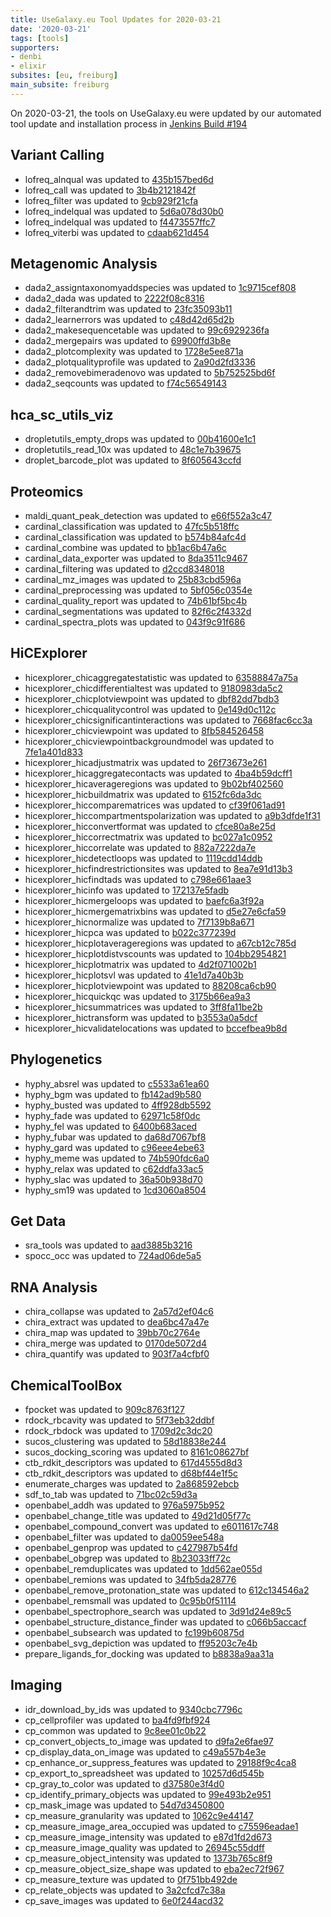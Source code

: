 ```yaml
---
title: UseGalaxy.eu Tool Updates for 2020-03-21
date: '2020-03-21'
tags: [tools]
supporters:
- denbi
- elixir
subsites: [eu, freiburg]
main_subsite: freiburg
---
```


On 2020-03-21, the tools on UseGalaxy.eu were updated by our automated tool update and installation process in [Jenkins Build #194](https://build.galaxyproject.eu/job/usegalaxy-eu/job/install-tools/#194/)


## Variant Calling

- lofreq_alnqual was updated to [435b157bed6d](https://toolshed.g2.bx.psu.edu/view/iuc/lofreq_alnqual/435b157bed6d)
- lofreq_call was updated to [3b4b2121842f](https://toolshed.g2.bx.psu.edu/view/iuc/lofreq_call/3b4b2121842f)
- lofreq_filter was updated to [9cb929f21cfa](https://toolshed.g2.bx.psu.edu/view/iuc/lofreq_filter/9cb929f21cfa)
- lofreq_indelqual was updated to [5d6a078d30b0](https://toolshed.g2.bx.psu.edu/view/iuc/lofreq_indelqual/5d6a078d30b0)
- lofreq_indelqual was updated to [f4473557ffc7](https://toolshed.g2.bx.psu.edu/view/iuc/lofreq_indelqual/f4473557ffc7)
- lofreq_viterbi was updated to [cdaab621d454](https://toolshed.g2.bx.psu.edu/view/iuc/lofreq_viterbi/cdaab621d454)

## Metagenomic Analysis

- dada2_assigntaxonomyaddspecies was updated to [1c9715cef808](https://toolshed.g2.bx.psu.edu/view/iuc/dada2_assigntaxonomyaddspecies/1c9715cef808)
- dada2_dada was updated to [2222f08c8316](https://toolshed.g2.bx.psu.edu/view/iuc/dada2_dada/2222f08c8316)
- dada2_filterandtrim was updated to [23fc35093b11](https://toolshed.g2.bx.psu.edu/view/iuc/dada2_filterandtrim/23fc35093b11)
- dada2_learnerrors was updated to [c48d42d65d2b](https://toolshed.g2.bx.psu.edu/view/iuc/dada2_learnerrors/c48d42d65d2b)
- dada2_makesequencetable was updated to [99c6929236fa](https://toolshed.g2.bx.psu.edu/view/iuc/dada2_makesequencetable/99c6929236fa)
- dada2_mergepairs was updated to [69900ffd3b8e](https://toolshed.g2.bx.psu.edu/view/iuc/dada2_mergepairs/69900ffd3b8e)
- dada2_plotcomplexity was updated to [1728e5ee871a](https://toolshed.g2.bx.psu.edu/view/iuc/dada2_plotcomplexity/1728e5ee871a)
- dada2_plotqualityprofile was updated to [2a90d2fd3336](https://toolshed.g2.bx.psu.edu/view/iuc/dada2_plotqualityprofile/2a90d2fd3336)
- dada2_removebimeradenovo was updated to [5b752525bd6f](https://toolshed.g2.bx.psu.edu/view/iuc/dada2_removebimeradenovo/5b752525bd6f)
- dada2_seqcounts was updated to [f74c56549143](https://toolshed.g2.bx.psu.edu/view/iuc/dada2_seqcounts/f74c56549143)

## hca_sc_utils_viz

- dropletutils_empty_drops was updated to [00b41600e1c1](https://toolshed.g2.bx.psu.edu/view/ebi-gxa/dropletutils_empty_drops/00b41600e1c1)
- dropletutils_read_10x was updated to [48c1e7b39675](https://toolshed.g2.bx.psu.edu/view/ebi-gxa/dropletutils_read_10x/48c1e7b39675)
- droplet_barcode_plot was updated to [8f605643ccfd](https://toolshed.g2.bx.psu.edu/view/ebi-gxa/droplet_barcode_plot/8f605643ccfd)

## Proteomics

- maldi_quant_peak_detection was updated to [e66f552a3c47](https://toolshed.g2.bx.psu.edu/view/galaxyp/maldi_quant_peak_detection/e66f552a3c47)
- cardinal_classification was updated to [47fc5b518ffc](https://toolshed.g2.bx.psu.edu/view/galaxyp/cardinal_classification/47fc5b518ffc)
- cardinal_classification was updated to [b574b84afc4d](https://toolshed.g2.bx.psu.edu/view/galaxyp/cardinal_classification/b574b84afc4d)
- cardinal_combine was updated to [bb1ac6b47a6c](https://toolshed.g2.bx.psu.edu/view/galaxyp/cardinal_combine/bb1ac6b47a6c)
- cardinal_data_exporter was updated to [8da3511c9467](https://toolshed.g2.bx.psu.edu/view/galaxyp/cardinal_data_exporter/8da3511c9467)
- cardinal_filtering was updated to [d2ccd8348018](https://toolshed.g2.bx.psu.edu/view/galaxyp/cardinal_filtering/d2ccd8348018)
- cardinal_mz_images was updated to [25b83cbd596a](https://toolshed.g2.bx.psu.edu/view/galaxyp/cardinal_mz_images/25b83cbd596a)
- cardinal_preprocessing was updated to [5bf056c0354e](https://toolshed.g2.bx.psu.edu/view/galaxyp/cardinal_preprocessing/5bf056c0354e)
- cardinal_quality_report was updated to [74b61bf5bc4b](https://toolshed.g2.bx.psu.edu/view/galaxyp/cardinal_quality_report/74b61bf5bc4b)
- cardinal_segmentations was updated to [82f6c2f4332d](https://toolshed.g2.bx.psu.edu/view/galaxyp/cardinal_segmentations/82f6c2f4332d)
- cardinal_spectra_plots was updated to [043f9c91f686](https://toolshed.g2.bx.psu.edu/view/galaxyp/cardinal_spectra_plots/043f9c91f686)


## HiCExplorer

- hicexplorer_chicaggregatestatistic was updated to [63588847a75a](https://toolshed.g2.bx.psu.edu/view/bgruening/hicexplorer_chicaggregatestatistic/63588847a75a)
- hicexplorer_chicdifferentialtest was updated to [9180983da5c2](https://toolshed.g2.bx.psu.edu/view/bgruening/hicexplorer_chicdifferentialtest/9180983da5c2)
- hicexplorer_chicplotviewpoint was updated to [dbf82dd7bdb3](https://toolshed.g2.bx.psu.edu/view/bgruening/hicexplorer_chicplotviewpoint/dbf82dd7bdb3)
- hicexplorer_chicqualitycontrol was updated to [0e149d0c112c](https://toolshed.g2.bx.psu.edu/view/bgruening/hicexplorer_chicqualitycontrol/0e149d0c112c)
- hicexplorer_chicsignificantinteractions was updated to [7668fac6cc3a](https://toolshed.g2.bx.psu.edu/view/bgruening/hicexplorer_chicsignificantinteractions/7668fac6cc3a)
- hicexplorer_chicviewpoint was updated to [8fb584526458](https://toolshed.g2.bx.psu.edu/view/bgruening/hicexplorer_chicviewpoint/8fb584526458)
- hicexplorer_chicviewpointbackgroundmodel was updated to [7fe1a401d833](https://toolshed.g2.bx.psu.edu/view/bgruening/hicexplorer_chicviewpointbackgroundmodel/7fe1a401d833)
- hicexplorer_hicadjustmatrix was updated to [26f73673e261](https://toolshed.g2.bx.psu.edu/view/bgruening/hicexplorer_hicadjustmatrix/26f73673e261)
- hicexplorer_hicaggregatecontacts was updated to [4ba4b59dcff1](https://toolshed.g2.bx.psu.edu/view/bgruening/hicexplorer_hicaggregatecontacts/4ba4b59dcff1)
- hicexplorer_hicaverageregions was updated to [9b02bf402560](https://toolshed.g2.bx.psu.edu/view/bgruening/hicexplorer_hicaverageregions/9b02bf402560)
- hicexplorer_hicbuildmatrix was updated to [6152fc6da3dc](https://toolshed.g2.bx.psu.edu/view/bgruening/hicexplorer_hicbuildmatrix/6152fc6da3dc)
- hicexplorer_hiccomparematrices was updated to [cf39f061ad91](https://toolshed.g2.bx.psu.edu/view/bgruening/hicexplorer_hiccomparematrices/cf39f061ad91)
- hicexplorer_hiccompartmentspolarization was updated to [a9b3dfde1f31](https://toolshed.g2.bx.psu.edu/view/bgruening/hicexplorer_hiccompartmentspolarization/a9b3dfde1f31)
- hicexplorer_hicconvertformat was updated to [cfce80a8e25d](https://toolshed.g2.bx.psu.edu/view/bgruening/hicexplorer_hicconvertformat/cfce80a8e25d)
- hicexplorer_hiccorrectmatrix was updated to [bc027a1c0952](https://toolshed.g2.bx.psu.edu/view/bgruening/hicexplorer_hiccorrectmatrix/bc027a1c0952)
- hicexplorer_hiccorrelate was updated to [882a7222da7e](https://toolshed.g2.bx.psu.edu/view/bgruening/hicexplorer_hiccorrelate/882a7222da7e)
- hicexplorer_hicdetectloops was updated to [1119cdd14ddb](https://toolshed.g2.bx.psu.edu/view/bgruening/hicexplorer_hicdetectloops/1119cdd14ddb)
- hicexplorer_hicfindrestrictionsites was updated to [8ea7e91d13b3](https://toolshed.g2.bx.psu.edu/view/bgruening/hicexplorer_hicfindrestrictionsites/8ea7e91d13b3)
- hicexplorer_hicfindtads was updated to [c798e661aae3](https://toolshed.g2.bx.psu.edu/view/bgruening/hicexplorer_hicfindtads/c798e661aae3)
- hicexplorer_hicinfo was updated to [172137e5fadb](https://toolshed.g2.bx.psu.edu/view/bgruening/hicexplorer_hicinfo/172137e5fadb)
- hicexplorer_hicmergeloops was updated to [baefc6a3f92a](https://toolshed.g2.bx.psu.edu/view/bgruening/hicexplorer_hicmergeloops/baefc6a3f92a)
- hicexplorer_hicmergematrixbins was updated to [d5e27e6cfa59](https://toolshed.g2.bx.psu.edu/view/bgruening/hicexplorer_hicmergematrixbins/d5e27e6cfa59)
- hicexplorer_hicnormalize was updated to [7f7139b8a671](https://toolshed.g2.bx.psu.edu/view/bgruening/hicexplorer_hicnormalize/7f7139b8a671)
- hicexplorer_hicpca was updated to [b022c377239d](https://toolshed.g2.bx.psu.edu/view/bgruening/hicexplorer_hicpca/b022c377239d)
- hicexplorer_hicplotaverageregions was updated to [a67cb12c785d](https://toolshed.g2.bx.psu.edu/view/bgruening/hicexplorer_hicplotaverageregions/a67cb12c785d)
- hicexplorer_hicplotdistvscounts was updated to [104bb2954821](https://toolshed.g2.bx.psu.edu/view/bgruening/hicexplorer_hicplotdistvscounts/104bb2954821)
- hicexplorer_hicplotmatrix was updated to [4d2f071002b1](https://toolshed.g2.bx.psu.edu/view/bgruening/hicexplorer_hicplotmatrix/4d2f071002b1)
- hicexplorer_hicplotsvl was updated to [41e1d7a40b3b](https://toolshed.g2.bx.psu.edu/view/bgruening/hicexplorer_hicplotsvl/41e1d7a40b3b)
- hicexplorer_hicplotviewpoint was updated to [88208ca6cb90](https://toolshed.g2.bx.psu.edu/view/bgruening/hicexplorer_hicplotviewpoint/88208ca6cb90)
- hicexplorer_hicquickqc was updated to [3175b66ea9a3](https://toolshed.g2.bx.psu.edu/view/bgruening/hicexplorer_hicquickqc/3175b66ea9a3)
- hicexplorer_hicsummatrices was updated to [3ff8fa11be2b](https://toolshed.g2.bx.psu.edu/view/bgruening/hicexplorer_hicsummatrices/3ff8fa11be2b)
- hicexplorer_hictransform was updated to [b3553a0a5dcf](https://toolshed.g2.bx.psu.edu/view/bgruening/hicexplorer_hictransform/b3553a0a5dcf)
- hicexplorer_hicvalidatelocations was updated to [bccefbea9b8d](https://toolshed.g2.bx.psu.edu/view/bgruening/hicexplorer_hicvalidatelocations/bccefbea9b8d)


## Phylogenetics

- hyphy_absrel was updated to [c5533a61ea60](https://toolshed.g2.bx.psu.edu/view/iuc/hyphy_absrel/c5533a61ea60)
- hyphy_bgm was updated to [fb142ad9b580](https://toolshed.g2.bx.psu.edu/view/iuc/hyphy_bgm/fb142ad9b580)
- hyphy_busted was updated to [4ff928db5592](https://toolshed.g2.bx.psu.edu/view/iuc/hyphy_busted/4ff928db5592)
- hyphy_fade was updated to [62971c58f0dc](https://toolshed.g2.bx.psu.edu/view/iuc/hyphy_fade/62971c58f0dc)
- hyphy_fel was updated to [6400b683aced](https://toolshed.g2.bx.psu.edu/view/iuc/hyphy_fel/6400b683aced)
- hyphy_fubar was updated to [da68d7067bf8](https://toolshed.g2.bx.psu.edu/view/iuc/hyphy_fubar/da68d7067bf8)
- hyphy_gard was updated to [c96eee4ebe63](https://toolshed.g2.bx.psu.edu/view/iuc/hyphy_gard/c96eee4ebe63)
- hyphy_meme was updated to [74b590fdc6a0](https://toolshed.g2.bx.psu.edu/view/iuc/hyphy_meme/74b590fdc6a0)
- hyphy_relax was updated to [c62ddfa33ac5](https://toolshed.g2.bx.psu.edu/view/iuc/hyphy_relax/c62ddfa33ac5)
- hyphy_slac was updated to [36a50b938d70](https://toolshed.g2.bx.psu.edu/view/iuc/hyphy_slac/36a50b938d70)
- hyphy_sm19 was updated to [1cd3060a8504](https://toolshed.g2.bx.psu.edu/view/iuc/hyphy_sm19/1cd3060a8504)

## Get Data

- sra_tools was updated to [aad3885b3216](https://toolshed.g2.bx.psu.edu/view/iuc/sra_tools/aad3885b3216)
- spocc_occ was updated to [724ad06de5a5](https://toolshed.g2.bx.psu.edu/view/ecology/spocc_occ/724ad06de5a5)

## RNA Analysis

- chira_collapse was updated to [2a57d2ef04c6](https://toolshed.g2.bx.psu.edu/view/iuc/chira_collapse/2a57d2ef04c6)
- chira_extract was updated to [dea6bc47a47e](https://toolshed.g2.bx.psu.edu/view/iuc/chira_extract/dea6bc47a47e)
- chira_map was updated to [39bb70c2764e](https://toolshed.g2.bx.psu.edu/view/iuc/chira_map/39bb70c2764e)
- chira_merge was updated to [0170de5072d4](https://toolshed.g2.bx.psu.edu/view/iuc/chira_merge/0170de5072d4)
- chira_quantify was updated to [903f7a4cfbf0](https://toolshed.g2.bx.psu.edu/view/iuc/chira_quantify/903f7a4cfbf0)

## ChemicalToolBox

- fpocket was updated to [909c8763f127](https://toolshed.g2.bx.psu.edu/view/bgruening/fpocket/909c8763f127)
- rdock_rbcavity was updated to [5f73eb32ddbf](https://toolshed.g2.bx.psu.edu/view/bgruening/rdock_rbcavity/5f73eb32ddbf)
- rdock_rbdock was updated to [1709d2c3dc20](https://toolshed.g2.bx.psu.edu/view/bgruening/rdock_rbdock/1709d2c3dc20)
- sucos_clustering was updated to [58d18838e244](https://toolshed.g2.bx.psu.edu/view/bgruening/sucos_clustering/58d18838e244)
- sucos_docking_scoring was updated to [8161c08627bf](https://toolshed.g2.bx.psu.edu/view/bgruening/sucos_docking_scoring/8161c08627bf)
- ctb_rdkit_descriptors was updated to [617d4555d8d3](https://toolshed.g2.bx.psu.edu/view/bgruening/ctb_rdkit_descriptors/617d4555d8d3)
- ctb_rdkit_descriptors was updated to [d68bf44e1f5c](https://toolshed.g2.bx.psu.edu/view/bgruening/ctb_rdkit_descriptors/d68bf44e1f5c)
- enumerate_charges was updated to [2a868592ebcb](https://toolshed.g2.bx.psu.edu/view/bgruening/enumerate_charges/2a868592ebcb)
- sdf_to_tab was updated to [71bc02c59d3a](https://toolshed.g2.bx.psu.edu/view/bgruening/sdf_to_tab/71bc02c59d3a)
- openbabel_addh was updated to [976a5975b952](https://toolshed.g2.bx.psu.edu/view/bgruening/openbabel_addh/976a5975b952)
- openbabel_change_title was updated to [49d21d05f77c](https://toolshed.g2.bx.psu.edu/view/bgruening/openbabel_change_title/49d21d05f77c)
- openbabel_compound_convert was updated to [e6011617c748](https://toolshed.g2.bx.psu.edu/view/bgruening/openbabel_compound_convert/e6011617c748)
- openbabel_filter was updated to [da0059ee548a](https://toolshed.g2.bx.psu.edu/view/bgruening/openbabel_filter/da0059ee548a)
- openbabel_genprop was updated to [c427987b54fd](https://toolshed.g2.bx.psu.edu/view/bgruening/openbabel_genprop/c427987b54fd)
- openbabel_obgrep was updated to [8b23033ff72c](https://toolshed.g2.bx.psu.edu/view/bgruening/openbabel_obgrep/8b23033ff72c)
- openbabel_remduplicates was updated to [1dd562ae055d](https://toolshed.g2.bx.psu.edu/view/bgruening/openbabel_remduplicates/1dd562ae055d)
- openbabel_remions was updated to [34fb5da28776](https://toolshed.g2.bx.psu.edu/view/bgruening/openbabel_remions/34fb5da28776)
- openbabel_remove_protonation_state was updated to [612c134546a2](https://toolshed.g2.bx.psu.edu/view/bgruening/openbabel_remove_protonation_state/612c134546a2)
- openbabel_remsmall was updated to [0c95b0f51114](https://toolshed.g2.bx.psu.edu/view/bgruening/openbabel_remsmall/0c95b0f51114)
- openbabel_spectrophore_search was updated to [3d91d24e89c5](https://toolshed.g2.bx.psu.edu/view/bgruening/openbabel_spectrophore_search/3d91d24e89c5)
- openbabel_structure_distance_finder was updated to [c066b5accacf](https://toolshed.g2.bx.psu.edu/view/bgruening/openbabel_structure_distance_finder/c066b5accacf)
- openbabel_subsearch was updated to [fc199b60875d](https://toolshed.g2.bx.psu.edu/view/bgruening/openbabel_subsearch/fc199b60875d)
- openbabel_svg_depiction was updated to [ff95203c7e4b](https://toolshed.g2.bx.psu.edu/view/bgruening/openbabel_svg_depiction/ff95203c7e4b)
- prepare_ligands_for_docking was updated to [b8838a9aa31a](https://toolshed.g2.bx.psu.edu/view/bgruening/prepare_ligands_for_docking/b8838a9aa31a)


## Imaging

- idr_download_by_ids was updated to [9340cbc7796c](https://toolshed.g2.bx.psu.edu/view/iuc/idr_download_by_ids/9340cbc7796c)
- cp_cellprofiler was updated to [ba4fd9fbf924](https://toolshed.g2.bx.psu.edu/view/bgruening/cp_cellprofiler/ba4fd9fbf924)
- cp_common was updated to [9c8ee01c0b22](https://toolshed.g2.bx.psu.edu/view/bgruening/cp_common/9c8ee01c0b22)
- cp_convert_objects_to_image was updated to [d9fa2e6fae97](https://toolshed.g2.bx.psu.edu/view/bgruening/cp_convert_objects_to_image/d9fa2e6fae97)
- cp_display_data_on_image was updated to [c49a557b4e3e](https://toolshed.g2.bx.psu.edu/view/bgruening/cp_display_data_on_image/c49a557b4e3e)
- cp_enhance_or_suppress_features was updated to [29188f9c4ca8](https://toolshed.g2.bx.psu.edu/view/bgruening/cp_enhance_or_suppress_features/29188f9c4ca8)
- cp_export_to_spreadsheet was updated to [10257d6d545b](https://toolshed.g2.bx.psu.edu/view/bgruening/cp_export_to_spreadsheet/10257d6d545b)
- cp_gray_to_color was updated to [d37580e3f4d0](https://toolshed.g2.bx.psu.edu/view/bgruening/cp_gray_to_color/d37580e3f4d0)
- cp_identify_primary_objects was updated to [99e493b2e951](https://toolshed.g2.bx.psu.edu/view/bgruening/cp_identify_primary_objects/99e493b2e951)
- cp_mask_image was updated to [54d7d3450800](https://toolshed.g2.bx.psu.edu/view/bgruening/cp_mask_image/54d7d3450800)
- cp_measure_granularity was updated to [1062c9e44147](https://toolshed.g2.bx.psu.edu/view/bgruening/cp_measure_granularity/1062c9e44147)
- cp_measure_image_area_occupied was updated to [c75596eadae1](https://toolshed.g2.bx.psu.edu/view/bgruening/cp_measure_image_area_occupied/c75596eadae1)
- cp_measure_image_intensity was updated to [e87d1fd2d673](https://toolshed.g2.bx.psu.edu/view/bgruening/cp_measure_image_intensity/e87d1fd2d673)
- cp_measure_image_quality was updated to [26945c55ddff](https://toolshed.g2.bx.psu.edu/view/bgruening/cp_measure_image_quality/26945c55ddff)
- cp_measure_object_intensity was updated to [1373b765c8f9](https://toolshed.g2.bx.psu.edu/view/bgruening/cp_measure_object_intensity/1373b765c8f9)
- cp_measure_object_size_shape was updated to [eba2ec72f967](https://toolshed.g2.bx.psu.edu/view/bgruening/cp_measure_object_size_shape/eba2ec72f967)
- cp_measure_texture was updated to [0f751bb492de](https://toolshed.g2.bx.psu.edu/view/bgruening/cp_measure_texture/0f751bb492de)
- cp_relate_objects was updated to [3a2cfcd7c38a](https://toolshed.g2.bx.psu.edu/view/bgruening/cp_relate_objects/3a2cfcd7c38a)
- cp_save_images was updated to [6e0f244acd32](https://toolshed.g2.bx.psu.edu/view/bgruening/cp_save_images/6e0f244acd32)



